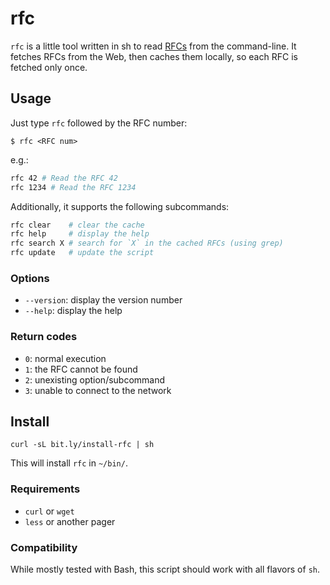 # rfc

`rfc` is a little tool written in sh to read [RFCs][ietf-rfc] from the
command-line. It fetches RFCs from the Web, then caches them locally, so each RFC
is fetched only once.

[ietf-rfc]: http://www.ietf.org/rfc.html

## Usage

Just type `rfc` followed by the RFC number:

```
$ rfc <RFC num>
```

e.g.:

```sh
rfc 42 # Read the RFC 42
rfc 1234 # Read the RFC 1234
```

Additionally, it supports the following subcommands:

```sh
rfc clear    # clear the cache
rfc help     # display the help
rfc search X # search for `X` in the cached RFCs (using grep)
rfc update   # update the script
```

### Options

- `--version`: display the version number
- `--help`: display the help

### Return codes

- `0`: normal execution
- `1`: the RFC cannot be found
- `2`: unexisting option/subcommand
- `3`: unable to connect to the network


## Install

```
curl -sL bit.ly/install-rfc | sh
```

This will install `rfc` in `~/bin/`.

### Requirements

- `curl` or `wget`
- `less` or another pager

### Compatibility

While mostly tested with Bash, this script should work with all flavors of `sh`.

